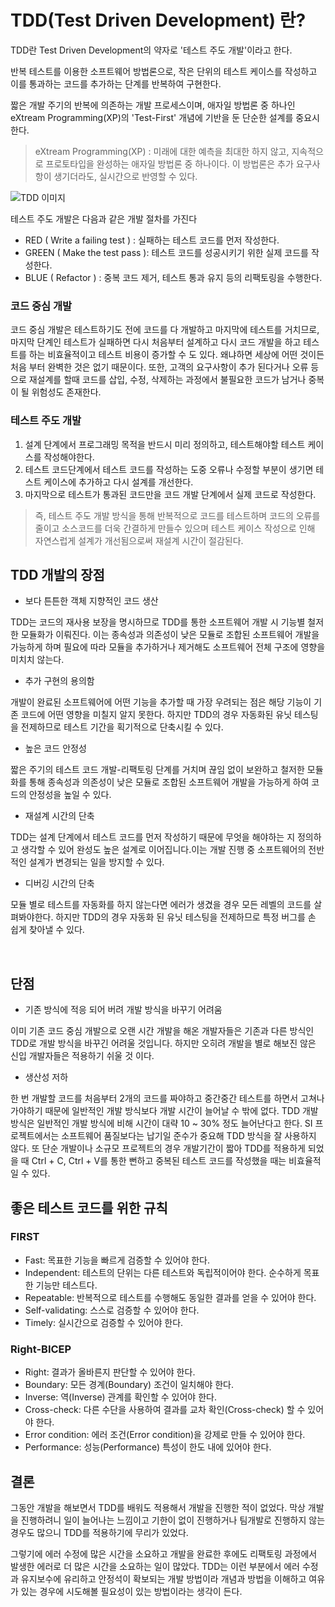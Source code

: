 # TDD(Test Driven Development) 란? 

TDD란 Test Driven Development의 약자로 '테스트 주도 개발'이라고 한다. 

반복 테스트를 이용한 소프트웨어 방법론으로, 작은 단위의 테스트 케이스를 작성하고 이를 통과하는 코드를 추가하는 단계를 반복하여 구현한다.
 

짧은 개발 주기의 반복에 의존하는 개발 프로세스이며, 
애자일 방법론 중 하나인 eXtream Programming(XP)의 'Test-First' 개념에 기반을 둔 단순한 설계를 중요시한다. 

>  eXtream Programming(XP) : 미래에 대한 예측을 최대한 하지 않고, 지속적으로 프로토타입을 완성하는 애자일 방법론 중 하나이다. 이 방법론은 추가 요구사항이 생기더라도, 실시간으로 반영할 수 있다.

![TDD 이미지](https://img1.daumcdn.net/thumb/R1280x0/?scode=mtistory2&fname=https%3A%2F%2Fblog.kakaocdn.net%2Fdn%2FbxIJOW%2FbtrNRBF83uo%2FtNXUTRCyj44P8xxwdk7kx1%2Fimg.webp)   

테스트 주도 개발은 다음과 같은 개발 절차를 가진다

- RED ( Write a failing test ) : 실패하는 테스트 코드를 먼저 작성한다.
- GREEN ( Make the test pass ): 테스트 코드를 성공시키기 위한 실제 코드를 작성한다.
- BLUE ( Refactor ) : 중복 코드 제거, 테스트 통과 유지 등의 리팩토링을 수행한다.

### 코드 중심 개발

코드 중심 개발은 테스트하기도 전에 코드를 다 개발하고 마지막에 테스트를 거치므로, 마지막 단계인 테스트가 실패하면
다시 처음부터 설계하고 다시 코드 개발을 하고 테스트를 하는 비효율적이고 테스트 비용이 증가할 수 도 있다.
왜냐하면 세상에 어떤 것이든 처음 부터 완벽한 것은 없기 때문이다.
또한, 고객의 요구사항이 추가 된다거나 오류 등으로 재설계를 할때 코드를 삽입, 수정, 삭제하는 과정에서 불필요한 코드가 남거나 중복이 될 위험성도 존재한다.
  

### 테스트 주도 개발

1. 설계 단계에서 프로그래밍 목적을 반드시 미리 정의하고, 테스트해야할 테스트 케이스를 작성해야한다.
2. 테스트 코드단계에서 테스트 코드를 작성하는 도중 오류나 수정할 부분이 생기면 테스트 케이스에 추가하고 다시 설계를 개선한다.
3. 마지막으로 테스트가 통과된 코드만을 코드 개발 단계에서 실제 코드로 작성한다.

> 즉, 테스트 주도 개발 방식을 통해 반복적으로 코드를 테스트하며 코드의 오류를 줄이고 소스코드를 더욱 간결하게 만들수 있으며
테스트 케이스 작성으로 인해 자연스럽게 설계가 개선됨으로써 재설계 시간이 절감된다.

## TDD 개발의 장점

- 보다 튼튼한 객체 지향적인 코드 생산

TDD는 코드의 재사용 보장을 명시하므로 TDD를 통한 소프트웨어 개발 시 기능별 철저한 모듈화가 이뤄진다.
이는 종속성과 의존성이 낮은 모듈로 조합된 소프트웨어 개발을 가능하게 하며 필요에 따라 모듈을 추가하거나 제거해도 소프트웨어 전체 구조에 영향을 미치치 않는다.
 

- 추가 구현의 용의함

개발이 완료된 소프트웨어에 어떤 기능을 추가할 때 가장 우려되는 점은 해당 기능이 기존 코드에 어떤 영향을 미칠지 알지 못한다. 
하지만 TDD의 경우 자동화된 유닛 테스팅을 전제하므로 테스트 기간을 획기적으로 단축시킬 수 있다.
 

- 높은 코드 안정성

짧은 주기의 테스트 코드 개발-리팩토링 단계를 거치며 끊임 없이 보완하고 철저한 모듈화를 통해 종속성과 의존성이 낮은 모듈로 조합된 소프트웨어 개발을 가능하게 하여 코드의 안정성을 높일 수 있다.
 

- 재설계 시간의 단축

TDD는 설계 단계에서 테스트 코드를 먼저 작성하기 때문에 무엇을 해야하는 지 정의하고 생각할 수 있어 완성도 높은 설계로 이어집니다.이는 개발 진행 중 소프트웨어의 전반적인 설계가 변경되는 일을 방지할 수 있다.
 

- 디버깅 시간의 단축

모듈 별로 테스트를 자동화를 하지 않는다면 에러가 생겼을 경우 모든 레벨의 코드를 살펴봐야한다.
하지만 TDD의 경우 자동화 된 유닛 테스팅을 전제하므로 특정 버그를 손 쉽게 찾아낼 수 있다.

 
## 단점

- 기존 방식에 적응 되어 버려 개발 방식을 바꾸기 어려움

이미 기존 코드 중심 개발으로 오랜 시간 개발을 해온 개발자들은 기존과 다른 방식인 TDD로 개발 방식을 바꾸긴 어려울 것입니다.
하지만 오히려 개발을 별로 해보진 않은 신입 개발자들은 적용하기 쉬울 것 이다.
 

- 생산성 저하

한 번 개발할 코드를 처음부터 2개의 코드를 짜야하고 중간중간 테스트를 하면서 고쳐나가야하기 때문에 일반적인 개발 방식보다 개발 시간이 늘어날 수 밖에 없다.
TDD 개발 방식은 일반적인 개발 방식에 비해 시간이 대략 10 ~ 30% 정도 늘어난다고 한다.
SI 프로젝트에서는 소프트웨어 품질보다는 납기일 준수가 중요해 TDD 방식을 잘 사용하지 않다.
또 단순 개발이나 소규모 프로젝트의 경우 개발기간이 짧아 TDD를 적용하게 되었을 때 Ctrl + C, Ctrl + V를 통한 뻔하고 중복된 테스트 코드를 작성했을 때는 비효율적일 수 있다.

## 좋은 테스트 코드를 위한 규칙


### FIRST

- Fast: 목표한 기능을 빠르게 검증할 수 있어야 한다.
- Independent: 테스트의 단위는 다른 테스트와 독립적이어야 한다. 순수하게 목표한 기능만 테스트다.
- Repeatable: 반복적으로 테스트를 수행해도 동일한 결과를 얻을 수 있어야 한다.
- Self-validating: 스스로 검증할 수 있어야 한다.
- Timely: 실시간으로 검증할 수 있어야 한다.


### Right-BICEP

- Right: 결과가 올바른지 판단할 수 있어야 한다.
- Boundary: 모든 경계(Boundary) 조건이 일치해야 한다.
- Inverse: 역(Inverse) 관계를 확인할 수 있어야 한다.
- Cross-check: 다른 수단을 사용하여 결과를 교차 확인(Cross-check) 할 수 있어야 한다.
- Error condition: 에러 조건(Error condition)을 강제로 만들 수 있어야 한다.
- Performance: 성능(Performance) 특성이 한도 내에 있어야 한다.


## 결론

그동안 개발을 해보면서 TDD를 배워도 적용해서 개발을 진행한 적이 없었다. 막상 개발을 진행하려니 일이 늘어나는 느낌이고 기한이 없이 진행하거나 팀개발로 진행하지 않는 경우도 많으니 TDD를 적용하기에 무리가 있었다.

그렇기에 에러 수정에 많은 시간을 소요하고 개발을 완료한 후에도 리팩토링 과정에서 발생한 에러로 더 많은 시간을 소요하는 일이 많았다. TDD는 이런 부분에서 에러 수정과 유지보수에 유리하고 안정석이 확보되는 개발 방법이라 개념과 방법을 이해하고 여유가 있는 경우에 시도해볼 필요성이 있는 방법이라는 생각이 든다.
